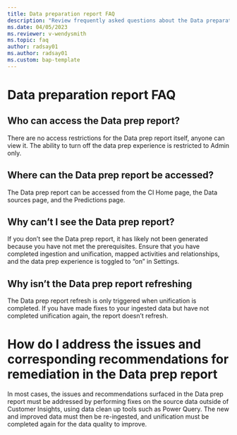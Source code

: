 ```yaml
---
title: Data preparation report FAQ
description: "Review frequently asked questions about the Data preparation report in Customer Insights."
ms.date: 04/05/2023
ms.reviewer: v-wendysmith
ms.topic: faq
author: radsay01
ms.author: radsay01
ms.custom: bap-template
---
```


# Data preparation report FAQ

## Who can access the Data prep report?

There are no access restrictions for the Data prep report itself, anyone can view it. The ability to turn off the data prep experience is restricted to Admin only.

## Where can the Data prep report be accessed?

The Data prep report can be accessed from the CI Home page, the Data sources page, and the Predictions page.

## Why can’t I see the Data prep report?

If you don’t see the Data prep report, it has likely not been generated because you have not met the prerequisites. Ensure that you have completed ingestion and unification, mapped activities and relationships, and the data prep experience is toggled to “on” in Settings.

## Why isn’t the Data prep report refreshing

The Data prep report refresh is only triggered when unification is completed. If you have made fixes to your ingested data but have not completed unification again, the report doesn’t refresh. 

# How do I address the issues and corresponding recommendations for remediation in the Data prep report

In most cases, the issues and recommendations surfaced in the Data prep report must be addressed by performing fixes on the source data outside of Customer Insights, using data clean up tools such as Power Query. The new and improved data must then be re-ingested, and unification must be completed again for the data quality to improve.